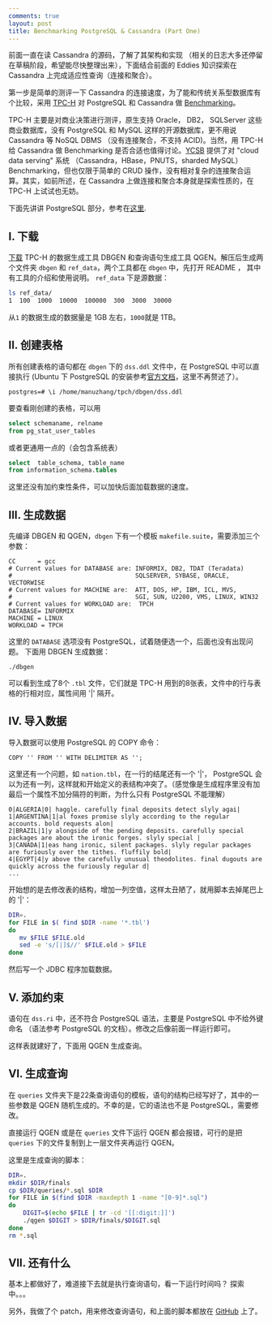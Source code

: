 ```yaml
---
comments: true
layout: post
title: Benchmarking PostgreSQL & Cassandra (Part One)
---
```


前面一直在读 Cassandra 的源码，了解了其架构和实现 （相关的日志大多还停留在草稿阶段，希望能尽快整理出来），下面结合前面的 Eddies 知识探索在 Cassandra 上完成适应性查询（连接和聚合）。

第一步是简单的测评一下 Cassandra 的连接速度，为了能和传统关系型数据库有个比较，采用 [TPC-H](http://www.tpc.org/tpch/) 对 PostgreSQL 和 Cassandra 做 [Benchmarking](http://en.wikipedia.org/wiki/Benchmarking)。

TPC-H 主要是对商业决策进行测评，原生支持 Oracle， DB2， SQLServer 这些商业数据库，没有 PostgreSQL 和 MySQL 这样的开源数据库，更不用说 Cassandra 等 NoSQL DBMS （没有连接聚合，不支持 ACID)。当然，用 TPC-H 给 Cassandra 做 Benchmarking 是否合适也值得讨论。[YCSB](https://github.com/brianfrankcooper/YCSB/wiki) 提供了对 "cloud data serving" 系统 （Cassandra，HBase，PNUTS，sharded MySQL）Benchmarking，但也仅限于简单的 CRUD 操作，没有相对复杂的连接聚合运算。其实，如前所述，在 Cassandra 上做连接和聚合本身就是探索性质的，在 TPC-H 上试试也无妨。

下面先讲讲 PostgreSQL 部分，参考在[这里](http://dsl.serc.iisc.ernet.in/projects/PICASSO/picasso_download/doc/Installation/tpch.htm).

## I. 下载

[下载](http://www.tpc.org/tpch/spec/tpch_2_14_3.tgz) TPC-H 的数据生成工具 DBGEN 和查询语句生成工具 QGEN。解压后生成两个文件夹 `dbgen` 和 `ref_data`，两个工具都在 `dbgen` 中，先打开 README ， 其中有工具的介绍和使用说明。
`ref_data` 下是源数据：

```bash
ls ref_data/
1  100  1000  10000  100000  300  3000  30000
```

从`1` 的数据生成的数据量是 1GB 左右，`1000`就是 1TB。

## II. 创建表格

所有创建表格的语句都在 `dbgen` 下的 `dss.ddl` 文件中，在 PostgreSQL 中可以直接执行 (Ubuntu 下 PostgreSQL 的安装参考[官方文档](http://wiki.ubuntu.org.cn/PostgreSQL)，这里不再赘述了）。

```
postgres=# \i /home/manuzhang/tpch/dbgen/dss.ddl 
```

要查看刚创建的表格，可以用

```sql
select schemaname, relname
from pg_stat_user_tables
```

或者更通用一点的（会包含系统表）

```sql
select  table_schema, table_name
from information_schema.tables
```

这里还没有加约束性条件，可以加快后面加载数据的速度。

## III. 生成数据

先编译 DBGEN 和 QGEN，`dbgen` 下有一个模板 `makefile.suite`，需要添加三个参数：

```
CC      = gcc
# Current values for DATABASE are: INFORMIX, DB2, TDAT (Teradata)
#                                  SQLSERVER, SYBASE, ORACLE, VECTORWISE
# Current values for MACHINE are:  ATT, DOS, HP, IBM, ICL, MVS, 
#                                  SGI, SUN, U2200, VMS, LINUX, WIN32 
# Current values for WORKLOAD are:  TPCH
DATABASE= INFORMIX
MACHINE = LINUX
WORKLOAD = TPCH
```

这里的 `DATABASE` 选项没有 PostgreSQL，试着随便选一个，后面也没有出现问题。
下面用 DBGEN 生成数据：

```
./dbgen
```

可以看到生成了8个 `.tbl` 文件，它们就是 TPC-H 用到的8张表，文件中的行与表格的行相对应，属性间用 '|' 隔开。

## IV. 导入数据

导入数据可以使用 PostgreSQL 的 COPY 命令：

```
COPY '' FROM '' WITH DELIMITER AS '';
```

这里还有一个问题，如 `nation.tbl`，在一行的结尾还有一个 '|'， PostgreSQL 会以为还有一列，这样就和开始定义的表结构冲突了。（感觉像是生成程序里没有加最后一个属性不加分隔符的判断，为什么只有 PostgreSQL 不能理解）

```
0|ALGERIA|0| haggle. carefully final deposits detect slyly agai|
1|ARGENTINA|1|al foxes promise slyly according to the regular accounts. bold requests alon|
2|BRAZIL|1|y alongside of the pending deposits. carefully special packages are about the ironic forges. slyly special |
3|CANADA|1|eas hang ironic, silent packages. slyly regular packages are furiously over the tithes. fluffily bold|
4|EGYPT|4|y above the carefully unusual theodolites. final dugouts are quickly across the furiously regular d|
...
```

开始想的是去修改表的结构，增加一列空值，这样太丑陋了，就用脚本去掉尾巴上的 '|'：

```bash
DIR=.
for FILE in $( find $DIR -name '*.tbl')
do
   mv $FILE $FILE.old
   sed -e 's/[|]$//' $FILE.old > $FILE
done
```

然后写一个 JDBC 程序加载数据。

## V. 添加约束

语句在 `dss.ri` 中，还不符合 PostgreSQL 语法，主要是 PostgreSQL 中不给外键命名 （语法参考 PostgreSQL 的文档）。修改之后像前面一样运行即可。

这样表就建好了，下面用 QGEN 生成查询。

## VI. 生成查询

在 `queries` 文件夹下是22条查询语句的模板，语句的结构已经写好了，其中的一些参数是 QGEN 随机生成的。不幸的是，它的语法也不是 PostgreSQL，需要修改。

直接运行 QGEN 或是在 `queries` 文件下运行 QGEN 都会报错，可行的是把 `queries` 下的文件复制到上一层文件夹再运行 QGEN。

这里是生成查询的脚本：


```bash
DIR=.
mkdir $DIR/finals
cp $DIR/queries/*.sql $DIR
for FILE in $(find $DIR -maxdepth 1 -name "[0-9]*.sql")
do
    DIGIT=$(echo $FILE | tr -cd '[[:digit:]]')
    ./qgen $DIGIT > $DIR/finals/$DIGIT.sql
done
rm *.sql
```


## VII. 还有什么

基本上都做好了，难道接下去就是执行查询语句，看一下运行时间吗？ 探索中。。。

另外，我做了个 patch，用来修改查询语句，和上面的脚本都放在 [GitHub](https://github.com/manuzhang/tpch4postgres) 上了。



